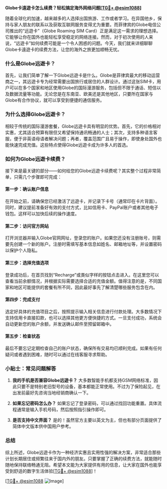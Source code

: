 **Globe卡遠遊卡怎么续费？轻松搞定海外网络问题[[TG💪+ @esim1088](https://t.me/s/esim1088)]**

随着全球化的加速，越来越多的人选择出国旅游、工作或者学习。在异国他乡，保持与家人朋友的联系以及获取互联网服务变得尤为重要。而菲律宾的Globe电信公司推出的“远遊卡”（Globe Roaming SIM Card）正是满足这一需求的理想选择。它能够让你在国外也能轻松享受稳定的网络连接。然而，对于初次使用的人来说，“远遊卡”如何续费可能是一个令人困惑的问题。今天，我们就来详细聊聊Globe卡遠遊卡的续费方法，让您的海外之旅更加顺畅无忧。

### 什么是Globe远遊卡？

首先，让我们简单了解一下Globe远遊卡是什么。Globe是菲律宾最大的移动运营商之一，其远遊卡专为经常需要出国旅行或居住的人群设计。通过这张SIM卡，用户可以在多个国家和地区使用Globe的国际漫游服务，包括但不限于通话、短信以及数据流量等功能。无论您是在东南亚、欧美还是其他地区，只要所在国家与Globe有合作协议，就可以享受到便捷的通信服务。

### 为什么选择Globe远遊卡？

相较于传统的国际漫游套餐，Globe远遊卡具有明显的优势。首先，它的价格相对实惠，尤其适合预算有限但又希望保持通讯畅通的人士；其次，支持多种语言客服，便于非英语母语者解决问题；再者，覆盖范围广且易于操作，即使身处国外也能快速完成充值。这些特点使得Globe远遊卡成为许多人的首选。

### 如何为Globe远遊卡续费？

接下来是最关键的部分——如何给您的Globe远遊卡续费呢？其实整个过程非常简单，只需几个步骤即可完成：

#### 第一步：确认账户信息
在开始之前，请确保您已经激活了远遊卡，并记录下卡号（通常印在卡片背面）。同时，建议提前准备好有效的支付方式，比如信用卡、PayPal账户或者其他电子钱包。这样可以加快后续的操作速度。

#### 第二步：访问官方网站
打开浏览器并输入Globe官网网址，登录您的账户。如果您还没有注册账号，则需要先创建一个新的账户。注册时需填写基本信息如姓名、邮箱地址等，并设置密码以保护个人隐私。

#### 第三步：选择充值选项
登录成功后，在首页找到“Recharge”或类似字样的按钮点击进入。在这里您可以查看当前余额情况，并根据实际需要选择合适的充值金额。值得注意的是，不同国家和地区可能提供的套餐有所不同，因此最好事先了解清楚哪些服务包含在内。

#### 第四步：完成支付
选定好具体的充值项目之后，按照提示输入相关信息进行付款处理。大多数情况下支持信用卡直接扣款，也可以选择其他更方便快捷的方式。一旦支付成功，系统会自动更新您的账户余额，并发送确认邮件至预留邮箱中。

#### 第五步：检查状态
最后不要忘记定期检查自己的账户状态，确保所有交易均已顺利完成。如果有任何疑问或者遇到困难，随时可以通过在线客服寻求帮助。

### 小贴士：常见问题解答

1. **我的手机是否兼容Globe远遊卡？**
   大多数智能手机都支持GSM网络标准，因此只要不是特别老旧型号的设备，基本都能正常使用。不过为了保险起见，在出发前最好先咨询当地经销商确认一下。

2. **如果忘记密码怎么办？**
   如果忘记了登录密码，可以通过找回功能重置。具体流程通常是输入手机号码，然后按照指引操作即可。

3. **是否支持中文界面？**
   是的！虽然官方主要以英文为主，但也有部分页面提供了简体中文版本供中国用户参考。

### 总结

综上所述，Globe远遊卡作为一种经济实惠且实用性强的解决方案，非常适合那些计划长期居住或频繁往来于国内外的朋友。只要掌握了正确的续费方法，就能随时随地保持联络畅通无阻。希望本文能为大家提供有用的信息，让大家在国外也能享受到舒适的数字生活体验[[TG💪+ @esim1088](https://t.me/s/esim1088)]！

[[TG💪+ @esim1088](https://t.me/s/esim1088) ![Image](https://i.postimg.cc/4NQfJmqS/Snipaste-2025-05-13-00-14-12.png)]